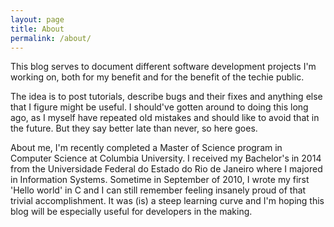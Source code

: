 ```yaml
---
layout: page
title: About
permalink: /about/
---
```


This blog serves to document different software development projects I'm working on, both for my benefit and for the benefit of the techie public. 

The idea is to post tutorials, describe bugs and their fixes and anything else that I figure might be useful. I should've gotten around to doing this long ago, as I myself have repeated old mistakes and should like to avoid that in the future. But they say better late than never, so here goes.

About me, I'm recently completed a Master of Science program in Computer Science at Columbia University. I received my Bachelor's in 2014 from the Universidade Federal do Estado do Rio de Janeiro where I majored in Information Systems. Sometime in September of 2010, I wrote my first 'Hello world' in C and I can still remember feeling insanely proud of that trivial accomplishment. It was (is) a steep learning curve and I'm hoping this blog will be especially useful for developers in the making.


